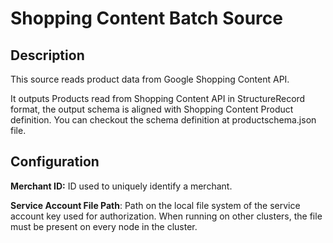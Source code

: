 # Shopping Content Batch Source


Description
-----------
This source reads product data from Google Shopping Content API.

It outputs Products read from Shopping Content API in StructureRecord format, the output schema is aligned with Shopping
Content Product definition. You can checkout the schema definition at productschema.json file.

Configuration
-------------

**Merchant ID:** ID used to uniquely identify a merchant.

**Service Account File Path**: Path on the local file system of the service account key used for
authorization. When running on other clusters, the file must be present on every node in the cluster.
